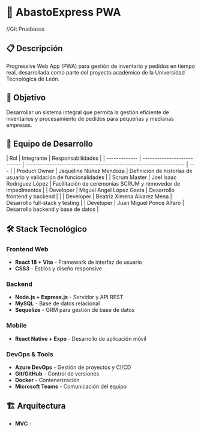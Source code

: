 # 🛒 AbastoExpress PWA

//Git Pruebasss

## 📋 Descripción

Progressive Web App (PWA) para gestión de inventario y pedidos en tiempo real, desarrollada como parte del proyecto académico de la Universidad Tecnológica de León.

## 🎯 Objetivo

Desarrollar un sistema integral que permita la gestión eficiente de inventarios y procesamiento de pedidos para pequeñas y medianas empresas.

## 👥 Equipo de Desarrollo

| Rol           | Integrante                  | Responsabilidades                                                  |
| ------------- | --------------------------- | ------------------------------------------------------------------ | --- |
| Product Owner | Jaqueline Núñez Mendoza     | Definición de historias de usuario y validación de funcionalidades |
| Scrum Master  | Joel Isaac Rodríguez López  | Facilitación de ceremonias SCRUM y removedor de impedimentos       |
| Developer     | Miguel Angel López Gaeta    | Desarrollo frontend y backend                                      |     |
| Developer     | Beatriz Ximena Alvarez Mena | Desarrollo full-stack y testing                                    |
| Developer     | Juan Miguel Ponce Alfaro    | Desarrollo backend y base de datos                                 |

## 🛠️ Stack Tecnológico

### Frontend Web

- **React 18 + Vite** - Framework de interfaz de usuario
- **CSS3** - Estilos y diseño responsive

### Backend

- **Node.js + Express.js** - Servidor y API REST
- **MySQL** - Base de datos relacional
- **Sequelize** - ORM para gestión de base de datos

### Mobile

- **React Native + Expo** - Desarrollo de aplicación móvil

### DevOps & Tools

- **Azure DevOps** - Gestión de proyectos y CI/CD
- **Git/GitHub** - Control de versiones
- **Docker** - Contenerización
- **Microsoft Teams** - Comunicación del equipo

## 🏗️ Arquitectura

- **MVC** -
